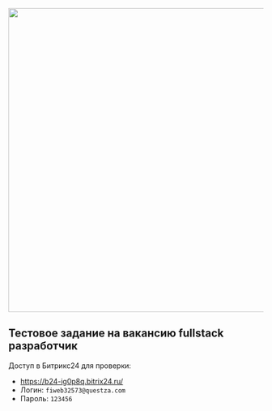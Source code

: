 
<img src="http://test.alex-dev.ru/images/screenshot.png" width="600"></a></p>


## Тестовое задание на вакансию fullstack разработчик

Доступ в Битрикс24 для проверки:
    
   - https://b24-ig0p8q.bitrix24.ru/
   - Логин: `fiweb32573@questza.com`
   - Пароль: `123456`
   
   
